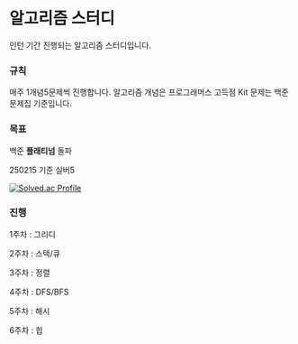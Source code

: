 # 알고리즘 스터디

인턴 기간 진행되는 알고리즘 스터디입니다.

### 규칙
매주 1개념5문제씩 진행합니다.
알고리즘 개념은 프로그래머스 고득점 Kit
문제는 백준 문제집 기준입니다.

### 목표
백준 **플래티넘** 돌파

250215 기준 실버5

[![Solved.ac Profile](http://mazassumnida.wtf/api/v2/generate_badge?boj=kimpass189)](https://solved.ac/kimpass189/)

### 진행
1주차 : 그리디

2주차 : 스택/큐

3주차 : 정렬

4주차 : DFS/BFS

5주차 : 해시

6주차 : 힙